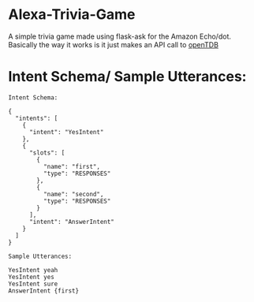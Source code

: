 # Alexa-Trivia-Game
A simple trivia game made using flask-ask for the Amazon Echo/dot. Basically the way it works is it just makes an API call to [openTDB](https://opentdb.com/api_config.php)

# Intent Schema/ Sample Utterances:
```
Intent Schema: 

{
  "intents": [
    {
      "intent": "YesIntent"
    },
    {
      "slots": [
        {
          "name": "first",
          "type": "RESPONSES"
        },
        {
          "name": "second",
          "type": "RESPONSES"
        }
      ],
      "intent": "AnswerIntent"
    }
  ]
}

Sample Utterances: 

YesIntent yeah
YesIntent yes
YesIntent sure
AnswerIntent {first}
```
